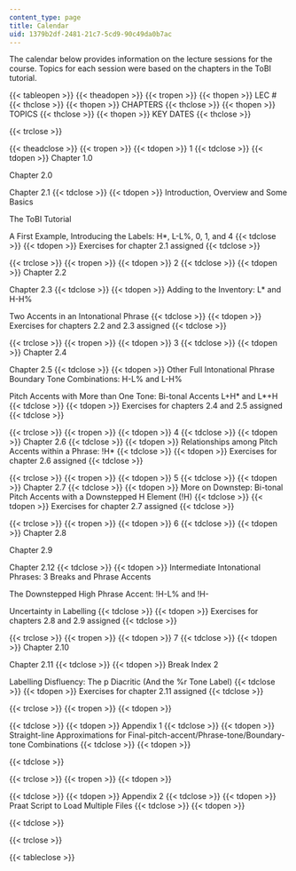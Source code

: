 ```yaml
---
content_type: page
title: Calendar
uid: 1379b2df-2481-21c7-5cd9-90c49da0b7ac
---
```


The calendar below provides information on the lecture sessions for the course. Topics for each session were based on the chapters in the ToBI tutorial.

{{< tableopen >}}
{{< theadopen >}}
{{< tropen >}}
{{< thopen >}}
LEC #
{{< thclose >}}
{{< thopen >}}
CHAPTERS
{{< thclose >}}
{{< thopen >}}
TOPICS
{{< thclose >}}
{{< thopen >}}
KEY DATES
{{< thclose >}}

{{< trclose >}}

{{< theadclose >}}
{{< tropen >}}
{{< tdopen >}}
1
{{< tdclose >}}
{{< tdopen >}}
Chapter 1.0  
  
Chapter 2.0  
  
Chapter 2.1
{{< tdclose >}}
{{< tdopen >}}
Introduction, Overview and Some Basics  
  
The ToBI Tutorial  
  
A First Example, Introducing the Labels: H\*, L-L%, 0, 1, and 4
{{< tdclose >}}
{{< tdopen >}}
Exercises for chapter 2.1 assigned
{{< tdclose >}}

{{< trclose >}}
{{< tropen >}}
{{< tdopen >}}
2
{{< tdclose >}}
{{< tdopen >}}
Chapter 2.2  
  
Chapter 2.3
{{< tdclose >}}
{{< tdopen >}}
Adding to the Inventory: L\* and H-H%  
  
Two Accents in an Intonational Phrase
{{< tdclose >}}
{{< tdopen >}}
Exercises for chapters 2.2 and 2.3 assigned
{{< tdclose >}}

{{< trclose >}}
{{< tropen >}}
{{< tdopen >}}
3
{{< tdclose >}}
{{< tdopen >}}
Chapter 2.4  
  
Chapter 2.5
{{< tdclose >}}
{{< tdopen >}}
Other Full Intonational Phrase Boundary Tone Combinations: H-L% and L-H%  
  
Pitch Accents with More than One Tone: Bi-tonal Accents L+H\* and L\*+H
{{< tdclose >}}
{{< tdopen >}}
Exercises for chapters 2.4 and 2.5 assigned
{{< tdclose >}}

{{< trclose >}}
{{< tropen >}}
{{< tdopen >}}
4
{{< tdclose >}}
{{< tdopen >}}
Chapter 2.6
{{< tdclose >}}
{{< tdopen >}}
Relationships among Pitch Accents within a Phrase: !H\*
{{< tdclose >}}
{{< tdopen >}}
Exercises for chapter 2.6 assigned
{{< tdclose >}}

{{< trclose >}}
{{< tropen >}}
{{< tdopen >}}
5
{{< tdclose >}}
{{< tdopen >}}
Chapter 2.7
{{< tdclose >}}
{{< tdopen >}}
More on Downstep: Bi-tonal Pitch Accents with a Downstepped H Element (!H)
{{< tdclose >}}
{{< tdopen >}}
Exercises for chapter 2.7 assigned
{{< tdclose >}}

{{< trclose >}}
{{< tropen >}}
{{< tdopen >}}
6
{{< tdclose >}}
{{< tdopen >}}
Chapter 2.8  
  
Chapter 2.9  
  
Chapter 2.12
{{< tdclose >}}
{{< tdopen >}}
Intermediate Intonational Phrases: 3 Breaks and Phrase Accents  
  
The Downstepped High Phrase Accent: !H-L% and !H-  
  
Uncertainty in Labelling
{{< tdclose >}}
{{< tdopen >}}
Exercises for chapters 2.8 and 2.9 assigned
{{< tdclose >}}

{{< trclose >}}
{{< tropen >}}
{{< tdopen >}}
7
{{< tdclose >}}
{{< tdopen >}}
Chapter 2.10  
  
Chapter 2.11
{{< tdclose >}}
{{< tdopen >}}
Break Index 2  
  
Labelling Disfluency: The p Diacritic (And the %r Tone Label)
{{< tdclose >}}
{{< tdopen >}}
Exercises for chapter 2.11 assigned
{{< tdclose >}}

{{< trclose >}}
{{< tropen >}}
{{< tdopen >}}

{{< tdclose >}}
{{< tdopen >}}
Appendix 1
{{< tdclose >}}
{{< tdopen >}}
Straight-line Approximations for Final-pitch-accent/Phrase-tone/Boundary-tone Combinations
{{< tdclose >}}
{{< tdopen >}}

{{< tdclose >}}

{{< trclose >}}
{{< tropen >}}
{{< tdopen >}}

{{< tdclose >}}
{{< tdopen >}}
Appendix 2
{{< tdclose >}}
{{< tdopen >}}
Praat Script to Load Multiple Files
{{< tdclose >}}
{{< tdopen >}}

{{< tdclose >}}

{{< trclose >}}

{{< tableclose >}}